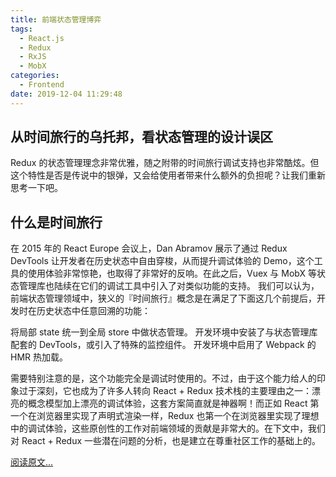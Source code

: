 ```yaml
---
title: 前端状态管理博弈
tags:
  - React.js
  - Redux
  - RxJS
  - MobX
categories:
  - Frontend
date: 2019-12-04 11:29:48
---
```


## 从时间旅行的乌托邦，看状态管理的设计误区

Redux 的状态管理理念非常优雅，随之附带的时间旅行调试支持也非常酷炫。但这个特性是否是传说中的银弹，又会给使用者带来什么额外的负担呢？让我们重新思考一下吧。

## 什么是时间旅行

在 2015 年的 React Europe 会议上，Dan Abramov 展示了通过 Redux DevTools 让开发者在历史状态中自由穿梭，从而提升调试体验的 Demo，这个工具的使用体验非常惊艳，也取得了非常好的反响。在此之后，Vuex 与 MobX 等状态管理库也陆续在它们的调试工具中引入了对类似功能的支持。
我们可以认为，前端状态管理领域中，狭义的『时间旅行』概念是在满足了下面这几个前提后，开发时在历史状态中任意回溯的功能：

将局部 state 统一到全局 store 中做状态管理。
开发环境中安装了与状态管理库配套的 DevTools，或引入了特殊的监控组件。
开发环境中启用了 Webpack 的 HMR 热加载。

需要特别注意的是，这个功能完全是调试时使用的。不过，由于这个能力给人的印象过于深刻，它也成为了许多人转向 React + Redux 技术栈的主要理由之一：漂亮的概念模型加上漂亮的调试体验，这套方案简直就是神器啊！而正如 React 第一个在浏览器里实现了声明式渲染一样，Redux 也第一个在浏览器里实现了理想中的调试体验，这些原创性的工作对前端领域的贡献是非常大的。在下文中，我们对 React + Redux 一些潜在问题的分析，也是建立在尊重社区工作的基础上的。

[阅读原文...](https://juejin.im/post/5a37075051882527a13d9418)
